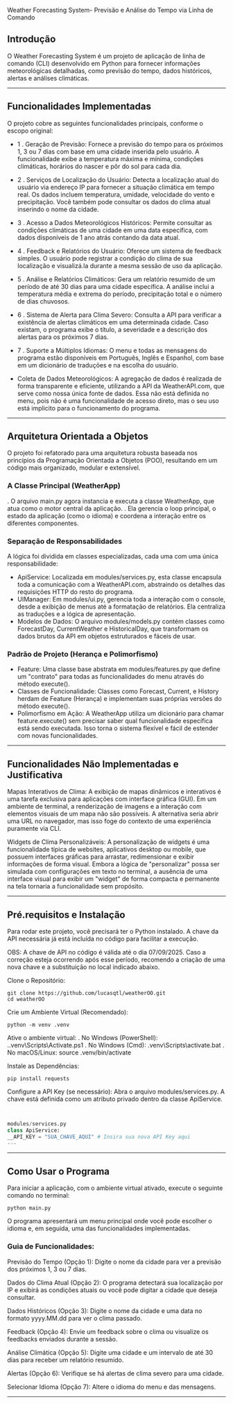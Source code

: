 Weather Forecasting System- Previsão e Análise do Tempo via Linha de Comando


## Introdução


O Weather Forecasting System é um projeto de aplicação de linha de comando (CLI) desenvolvido em Python para fornecer informações meteorológicas detalhadas, como previsão do tempo, dados históricos, alertas e análises climáticas.


---


## Funcionalidades Implementadas


O projeto cobre as seguintes funcionalidades principais, conforme o escopo original:


* 1 . Geração de Previsão: Fornece a previsão do tempo para os próximos 1, 3 ou 7 dias com base em uma cidade inserida pelo usuário. A funcionalidade exibe a temperatura máxima e mínima, condições climáticas, horários do nascer e pôr do sol para cada dia.


* 2 . Serviços de Localização do Usuário: Detecta a localização atual do usuário via endereço IP para fornecer a situação climática em tempo real. Os dados incluem temperatura, umidade, velocidade do vento e precipitação. Você também pode consultar os dados do clima atual inserindo o nome da cidade.


* 3 . Acesso a Dados Meteorológicos Históricos: Permite consultar as condições climáticas de uma cidade em uma data específica, com dados disponíveis de 1 ano atrás contando da data atual.


* 4 . Feedback e Relatórios do Usuário: Oferece um sistema de feedback simples. O usuário pode registrar a condição do clima de sua localização e visualizá.la durante a mesma sessão de uso da aplicação.


* 5 . Análise e Relatórios Climáticos: Gera um relatório resumido de um período de até 30 dias para uma cidade específica. A análise inclui a temperatura média e extrema do período, precipitação total e o número de dias chuvosos.


* 6 . Sistema de Alerta para Clima Severo: Consulta a API para verificar a existência de alertas climáticos em uma determinada cidade. Caso existam, o programa exibe o título, a severidade e a descrição dos alertas para os próximos 7 dias.


* 7 . Suporte a Múltiplos Idiomas: O menu e todas as mensagens do programa estão disponíveis em Português, Inglês e Espanhol, com base em um dicionário de traduções e na escolha do usuário.


* Coleta de Dados Meteorológicos: A agregação de dados é realizada de forma transparente e eficiente, utilizando a API da WeatherAPI.com, que serve como nossa única fonte de dados. Essa não está definida no menu, pois não é uma funcionalidade de acesso direto, mas o seu uso está implicito para o funcionamento do programa.


---


## Arquitetura Orientada a Objetos


O projeto foi refatorado para uma arquitetura robusta baseada nos princípios da Programação Orientada a Objetos (POO), resultando em um código mais organizado, modular e extensível.


### A Classe Principal (WeatherApp)
. O arquivo main.py agora instancia e executa a classe WeatherApp, que atua como o motor central da aplicação.
. Ela gerencia o loop principal, o estado da aplicação (como o idioma) e coordena a interação entre os diferentes componentes.


### Separação de Responsabilidades
A lógica foi dividida em classes especializadas, cada uma com uma única responsabilidade:
* ApiService: Localizada em modules/services.py, esta classe encapsula toda a comunicação com a WeatherAPI.com, abstraindo os detalhes das requisições HTTP do resto do programa.
* UIManager: Em modules/ui.py, gerencia toda a interação com o console, desde a exibição de menus até a formatação de relatórios. Ela centraliza as traduções e a lógica de apresentação.
* Modelos de Dados: O arquivo modules/models.py contém classes como ForecastDay, CurrentWeather e HistoricalDay, que transformam os dados brutos da API em objetos estruturados e fáceis de usar.


### Padrão de Projeto (Herança e Polimorfismo)
* Feature: Uma classe base abstrata em modules/features.py que define um "contrato" para todas as funcionalidades do menu através do método execute().
* Classes de Funcionalidade: Classes como Forecast, Current, e History herdam de Feature (Herança) e implementam suas próprias versões do método execute().
* Polimorfismo em Ação: A WeatherApp utiliza um dicionário para chamar feature.execute() sem precisar saber qual funcionalidade específica está sendo executada. Isso torna o sistema flexível e fácil de estender com novas funcionalidades.


---


## Funcionalidades Não Implementadas e Justificativa


Mapas Interativos de Clima: A exibição de mapas dinâmicos e interativos é uma tarefa exclusiva para aplicações com interface gráfica (GUI). Em um ambiente de terminal, a renderização de imagens e a interação com elementos visuais de um mapa não são possíveis. A alternativa seria abrir uma URL no navegador, mas isso foge do contexto de uma experiência puramente via CLI.


Widgets de Clima Personalizáveis: A personalização de widgets é uma funcionalidade típica de websites, aplicativos desktop ou mobile, que possuem interfaces gráficas para arrastar, redimensionar e exibir informações de forma visual. Embora a lógica de "personalizar" possa ser simulada com configurações em texto no terminal, a ausência de uma interface visual para exibir um "widget" de forma compacta e permanente na tela tornaria a funcionalidade sem propósito.


---


## Pré.requisitos e Instalação


Para rodar este projeto, você precisará ter o Python instalado. A chave da API necessária já está incluída no código para facilitar a execução.


OBS: A chave de API no código é válida até o dia 07/09/2025. Caso a correção esteja ocorrendo após esse período, recomendo a criação de uma nova chave e a substituição no local indicado abaixo.


Clone o Repositório:
```
git clone https://github.com/lucasqtl/weatherOO.git
cd weatherOO
```


Crie um Ambiente Virtual (Recomendado):
```
python -m venv .venv
```


Ative o ambiente virtual:
. No Windows (PowerShell): .\.venv\Scripts\Activate.ps1
. No Windows (Cmd): .venv\Scripts\activate.bat
. No macOS/Linux: source .venv/bin/activate


Instale as Dependências:
```
pip install requests
```


Configure a API Key (se necessário):
Abra o arquivo modules/services.py. A chave está definida como um atributo privado dentro da classe ApiService.


```python


modules/services.py
class ApiService:
__API_KEY = "SUA_CHAVE_AQUI" # Insira sua nova API Key aqui
---
```


---


## Como Usar o Programa


Para iniciar a aplicação, com o ambiente virtual ativado, execute o seguinte comando no terminal:


```
python main.py
```


O programa apresentará um menu principal onde você pode escolher o idioma e, em seguida, uma das funcionalidades implementadas.


### Guia de Funcionalidades:


Previsão do Tempo (Opção 1): Digite o nome da cidade para ver a previsão dos próximos 1, 3 ou 7 dias.


Dados do Clima Atual (Opção 2): O programa detectará sua localização por IP e exibirá as condições atuais ou você pode digitar a cidade que deseja consultar.


Dados Históricos (Opção 3): Digite o nome da cidade e uma data no formato yyyy.MM.dd para ver o clima passado.


Feedback (Opção 4): Envie um feedback sobre o clima ou visualize os feedbacks enviados durante a sessão.


Análise Climática (Opção 5): Digite uma cidade e um intervalo de até 30 dias para receber um relatório resumido.


Alertas (Opção 6): Verifique se há alertas de clima severo para uma cidade.


Selecionar Idioma (Opção 7): Altere o idioma do menu e das mensagens.


---

